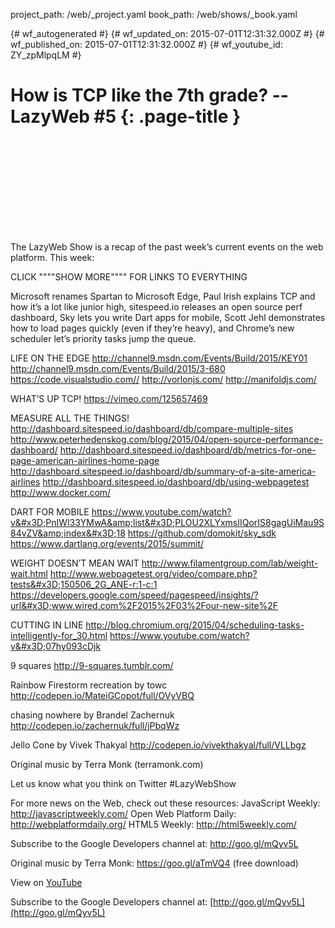 project_path: /web/_project.yaml
book_path: /web/shows/_book.yaml

{# wf_autogenerated #}
{# wf_updated_on: 2015-07-01T12:31:32.000Z #}
{# wf_published_on: 2015-07-01T12:31:32.000Z #}
{# wf_youtube_id: ZY_zpMlpqLM #}

# How is TCP like the 7th grade? -- LazyWeb #5 {: .page-title }


<div class="video-wrapper">
  <iframe class="devsite-embedded-youtube-video" data-video-id="ZY_zpMlpqLM"
          data-autohide="1" data-showinfo="0" frameborder="0" allowfullscreen>
  </iframe>
</div>

The LazyWeb Show is a recap of the past week’s current events on the web platform. This week:

CLICK &quot;&quot;&quot;&quot;SHOW MORE&quot;&quot;&quot;&quot; FOR LINKS TO EVERYTHING

Microsoft renames Spartan to Microsoft Edge, Paul Irish explains TCP and how it’s a lot like junior high, sitespeed.io releases an open source perf dashboard, Sky lets you write Dart apps for mobile, Scott Jehl demonstrates how to load pages quickly (even if they’re heavy), and Chrome’s new scheduler let’s priority tasks jump the queue.

LIFE ON THE EDGE
http://channel9.msdn.com/Events/Build/2015/KEY01
http://channel9.msdn.com/Events/Build/2015/3-680
https://code.visualstudio.com//
http://vorlonjs.com/
http://manifoldjs.com/

WHAT’S UP TCP!
https://vimeo.com/125657469

MEASURE ALL THE THINGS!
http://dashboard.sitespeed.io/dashboard/db/compare-multiple-sites
http://www.peterhedenskog.com/blog/2015/04/open-source-performance-dashboard/
http://dashboard.sitespeed.io/dashboard/db/metrics-for-one-page-american-airlines-home-page
http://dashboard.sitespeed.io/dashboard/db/summary-of-a-site-america-airlines
http://dashboard.sitespeed.io/dashboard/db/using-webpagetest
http://www.docker.com/

DART FOR MOBILE
https://www.youtube.com/watch?v&#x3D;PnIWl33YMwA&amp;list&#x3D;PLOU2XLYxmsIIQorIS8gagUiMau9S84vZV&amp;index&#x3D;18
https://github.com/domokit/sky_sdk
https://www.dartlang.org/events/2015/summit/

WEIGHT DOESN’T MEAN WAIT
http://www.filamentgroup.com/lab/weight-wait.html
http://www.webpagetest.org/video/compare.php?tests&#x3D;150506_2G_ANE-r:1-c:1
https://developers.google.com/speed/pagespeed/insights/?url&#x3D;www.wired.com%2F2015%2F03%2Four-new-site%2F

CUTTING IN LINE
http://blog.chromium.org/2015/04/scheduling-tasks-intelligently-for_30.html
https://www.youtube.com/watch?v&#x3D;07hy093cDjk

9 squares
http://9-squares.tumblr.com/

Rainbow Firestorm recreation by towc
http://codepen.io/MateiGCopot/full/OVyVBQ

chasing nowhere by Brandel Zachernuk
http://codepen.io/zachernuk/full/jPbqWz

Jello Cone by Vivek Thakyal
http://codepen.io/vivekthakyal/full/VLLbgz

Original music by Terra Monk (terramonk.com)

Let us know what you think on Twitter #LazyWebShow

For more news on the Web, check out these resources:
JavaScript Weekly: http://javascriptweekly.com/
Open Web Platform Daily: http://webplatformdaily.org/
HTML5 Weekly: http://html5weekly.com/

Subscribe to the Google Developers channel at: http://goo.gl/mQyv5L

Original music by Terra Monk: https://goo.gl/aTmVQ4 (free download)

View on [YouTube](https://youtu.be/ZY_zpMlpqLM)

Subscribe to the Google Developers channel at: [http://goo.gl/mQyv5L](http://goo.gl/mQyv5L)
